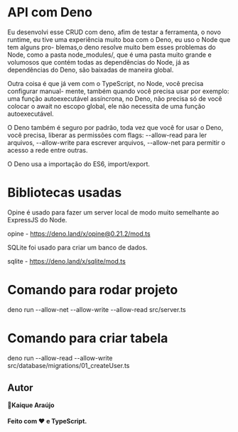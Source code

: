 # API com Deno

Eu desenvolvi esse CRUD com deno, afim de testar a ferramenta, o novo runtime,
eu tive uma experiência muito boa com o Deno, eu uso o Node que tem alguns pro-
blemas,o deno resolve muito bem esses problemas do Node,
como a pasta node_modules/, que é uma pasta muito grande e volumosos que contém
todas as dependências do Node, já as dependências do Deno, são baixadas de maneira
global.

Outra coisa é que já vem com o TypeScript, no Node, você precisa configurar manual-
mente, também quando você precisa usar por exemplo: uma função autoexecutável assíncrona,
no Deno, não precisa só de você colocar o await no escopo global, ele não necessita de uma função
autoexecutável.

O Deno também é seguro por padrão, toda vez que você for usar o Deno, você precisa, liberar as 
permissões com flags: --allow-read para ler arquivos, --allow-write para escrever arquivos, 
--allow-net para permitir o acesso a rede entre outras.

O Deno usa a importação do ES6, import/export.

# Bibliotecas usadas

Opine é usado para fazer um server local de 
modo muito semelhante ao ExpressJS do Node.

opine - https://deno.land/x/opine@0.21.2/mod.ts


SQLite foi usado para criar um banco de dados.

sqlite - https://deno.land/x/sqlite/mod.ts

# Comando para rodar projeto

deno run --allow-net --allow-write --allow-read src/server.ts

# Comando para criar tabela

deno run --allow-read --allow-write src/database/migrations/01_createUser.ts

## Autor

👤**Kaique Araújo**

<h4>Feito com ♥ e TypeScript.</h4>